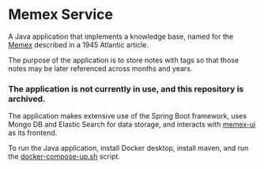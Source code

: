 # Memex Service

A Java application that implements a knowledge base, named for the [Memex](https://en.wikipedia.org/wiki/Memex) described in a 1945 Atlantic article.

The purpose of the application is to store notes with tags so that those notes may be later referenced across months and years.

### The application is not currently in use, and this repository is archived.


The application makes extensive use of the Spring Boot framework, uses Mongo DB and Elastic Search for data storage, and interacts with [memex-ui](https://github.com/matthewjohnson42/memex-ui) as its frontend.

To run the Java application, install Docker desktop, install maven, and run the [docker-compose-up.sh](https://github.com/matthewjohnson42/memex-service/docker/docker-compose-up.sh) script.
